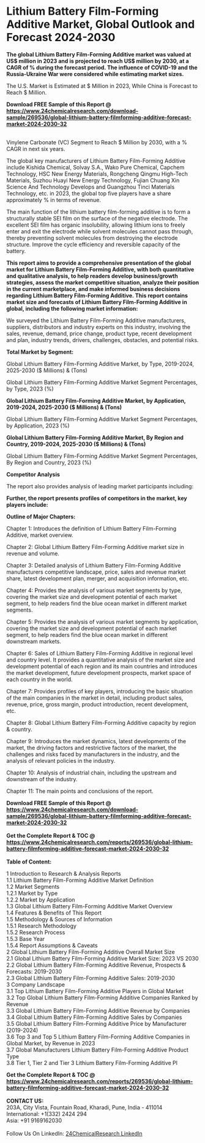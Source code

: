 <h1>Lithium Battery Film-Forming Additive Market, Global Outlook and Forecast 2024-2030</h1><p><strong>The global Lithium Battery Film-Forming Additive market was valued at US$ million in 2023 and is projected to reach US$ million by 2030, at a CAGR of % during the forecast period. The influence of COVID-19 and the Russia-Ukraine War were considered while estimating market sizes.</strong></p><p>
</p><p>The U.S. Market is Estimated at $ Million in 2023, While China is Forecast to Reach $ Million.</p><div><b>Download FREE Sample of this Report @ 
            <a href="https://www.24chemicalresearch.com/download-sample/269536/global-lithium-battery-filmforming-additive-forecast-market-2024-2030-32">
            https://www.24chemicalresearch.com/download-sample/269536/global-lithium-battery-filmforming-additive-forecast-market-2024-2030-32</a></b></div><br><p>
Vinylene Carbonate (VC) Segment to Reach $ Million by 2030, with a % CAGR in next six years.</p><p>
The global key manufacturers of Lithium Battery Film-Forming Additive include Kishida Chemical, Solvay S.A., Wako Pure Chemical, Capchem Technology, HSC New Energy Materials, Rongcheng Qingmu High-Tech Materials, Suzhou Huayi New Energy Technology, Fujian Chuang Xin Science And Technology Develops and Guangzhou Tinci Materials Technology, etc. in 2023, the global top five players have a share approximately % in terms of revenue.</p><p>
The main function of the lithium battery film-forming additive is to form a structurally stable SEI film on the surface of the negative electrode. The excellent SEI film has organic insolubility, allowing lithium ions to freely enter and exit the electrode while solvent molecules cannot pass through, thereby preventing solvent molecules from destroying the electrode structure. Improve the cycle efficiency and reversible capacity of the battery.</p><p>
<strong>This report aims to provide a comprehensive presentation of the global market for Lithium Battery Film-Forming Additive, with both quantitative and qualitative analysis, to help readers develop business/growth strategies, assess the market competitive situation, analyze their position in the current marketplace, and make informed business decisions regarding Lithium Battery Film-Forming Additive. This report contains market size and forecasts of Lithium Battery Film-Forming Additive in global, including the following market information:</strong></p><p>
</p><p>
</p><p>We surveyed the Lithium Battery Film-Forming Additive manufacturers, suppliers, distributors and industry experts on this industry, involving the sales, revenue, demand, price change, product type, recent development and plan, industry trends, drivers, challenges, obstacles, and potential risks.</p><p>
<strong>Total Market by Segment:</strong></p><p>
Global Lithium Battery Film-Forming Additive Market, by Type, 2019-2024, 2025-2030 ($ Millions) &amp; (Tons)</p><p>
Global Lithium Battery Film-Forming Additive Market Segment Percentages, by Type, 2023 (%)</p><p>
</p><p>
</p><p><strong>Global Lithium Battery Film-Forming Additive Market, by Application, 2019-2024, 2025-2030 ($ Millions) &amp; (Tons)</strong></p><p>
Global Lithium Battery Film-Forming Additive Market Segment Percentages, by Application, 2023 (%)</p><p>
</p><p>
</p><p><strong>Global Lithium Battery Film-Forming Additive Market, By Region and Country, 2019-2024, 2025-2030 ($ Millions) &amp; (Tons)</strong></p><p>
Global Lithium Battery Film-Forming Additive Market Segment Percentages, By Region and Country, 2023 (%)</p><p>
</p><p>
</p><p><strong>Competitor Analysis</strong></p><p>
The report also provides analysis of leading market participants including:</p><p>
</p><p>
</p><p><strong>Further, the report presents profiles of competitors in the market, key players include:</strong></p><p>
</p><p>
</p><p><strong>Outline of Major Chapters:</strong></p><p>
Chapter 1: Introduces the definition of Lithium Battery Film-Forming Additive, market overview.</p><p>
Chapter 2: Global Lithium Battery Film-Forming Additive market size in revenue and volume.</p><p>
Chapter 3: Detailed analysis of Lithium Battery Film-Forming Additive manufacturers competitive landscape, price, sales and revenue market share, latest development plan, merger, and acquisition information, etc.</p><p>
Chapter 4: Provides the analysis of various market segments by type, covering the market size and development potential of each market segment, to help readers find the blue ocean market in different market segments.</p><p>
Chapter 5: Provides the analysis of various market segments by application, covering the market size and development potential of each market segment, to help readers find the blue ocean market in different downstream markets.</p><p>
Chapter 6: Sales of Lithium Battery Film-Forming Additive in regional level and country level. It provides a quantitative analysis of the market size and development potential of each region and its main countries and introduces the market development, future development prospects, market space of each country in the world.</p><p>
Chapter 7: Provides profiles of key players, introducing the basic situation of the main companies in the market in detail, including product sales, revenue, price, gross margin, product introduction, recent development, etc.</p><p>
Chapter 8: Global Lithium Battery Film-Forming Additive capacity by region &amp; country.</p><p>
Chapter 9: Introduces the market dynamics, latest developments of the market, the driving factors and restrictive factors of the market, the challenges and risks faced by manufacturers in the industry, and the analysis of relevant policies in the industry.</p><p>
Chapter 10: Analysis of industrial chain, including the upstream and downstream of the industry.</p><p>
Chapter 11: The main points and conclusions of the report.</p><div><b>Download FREE Sample of this Report @ 
            <a href="https://www.24chemicalresearch.com/download-sample/269536/global-lithium-battery-filmforming-additive-forecast-market-2024-2030-32">
            https://www.24chemicalresearch.com/download-sample/269536/global-lithium-battery-filmforming-additive-forecast-market-2024-2030-32</a></b></div><br><div><b>Get the Complete Report & TOC @ 
            <a href="https://www.24chemicalresearch.com/reports/269536/global-lithium-battery-filmforming-additive-forecast-market-2024-2030-32">
            https://www.24chemicalresearch.com/reports/269536/global-lithium-battery-filmforming-additive-forecast-market-2024-2030-32</a></b></div><br>
            <b>Table of Content:</b><p>1 Introduction to Research & Analysis Reports<br />
    1.1 Lithium Battery Film-Forming Additive Market Definition<br />
    1.2 Market Segments<br />
        1.2.1 Market by Type<br />
        1.2.2 Market by Application<br />
    1.3 Global Lithium Battery Film-Forming Additive Market Overview<br />
    1.4 Features & Benefits of This Report<br />
    1.5 Methodology & Sources of Information<br />
        1.5.1 Research Methodology<br />
        1.5.2 Research Process<br />
        1.5.3 Base Year<br />
        1.5.4 Report Assumptions & Caveats<br />
2 Global Lithium Battery Film-Forming Additive Overall Market Size<br />
    2.1 Global Lithium Battery Film-Forming Additive Market Size: 2023 VS 2030<br />
    2.2 Global Lithium Battery Film-Forming Additive Revenue, Prospects & Forecasts: 2019-2030<br />
    2.3 Global Lithium Battery Film-Forming Additive Sales: 2019-2030<br />
3 Company Landscape<br />
    3.1 Top Lithium Battery Film-Forming Additive Players in Global Market<br />
    3.2 Top Global Lithium Battery Film-Forming Additive Companies Ranked by Revenue<br />
    3.3 Global Lithium Battery Film-Forming Additive Revenue by Companies<br />
    3.4 Global Lithium Battery Film-Forming Additive Sales by Companies<br />
    3.5 Global Lithium Battery Film-Forming Additive Price by Manufacturer (2019-2024)<br />
    3.6 Top 3 and Top 5 Lithium Battery Film-Forming Additive Companies in Global Market, by Revenue in 2023<br />
    3.7 Global Manufacturers Lithium Battery Film-Forming Additive Product Type<br />
    3.8 Tier 1, Tier 2 and Tier 3 Lithium Battery Film-Forming Additive Pl</p><div><b>Get the Complete Report & TOC @ 
            <a href="https://www.24chemicalresearch.com/reports/269536/global-lithium-battery-filmforming-additive-forecast-market-2024-2030-32">
            https://www.24chemicalresearch.com/reports/269536/global-lithium-battery-filmforming-additive-forecast-market-2024-2030-32</a></b></div><br><b>CONTACT US:</b><br>
            203A, City Vista, Fountain Road, Kharadi, Pune, India - 411014<br>
            International: +1(332) 2424 294<br>
            Asia: +91 9169162030 <br><br>
            Follow Us On LinkedIn: <a href="https://www.linkedin.com/company/24chemicalresearch/">24ChemicalResearch LinkedIn</a>